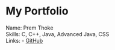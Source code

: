 
# My Portfolio

Name: Prem Thoke  
Skills: C, C++, Java, Advanced Java, CSS  
Links: - [GitHub](https://github.com/premthoke)
